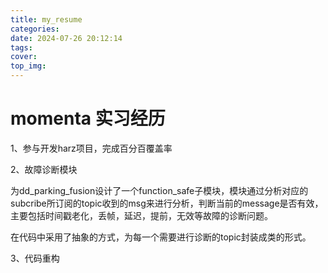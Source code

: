 ```yaml
---
title: my_resume
categories: 
date: 2024-07-26 20:12:14
tags:
cover:
top_img:
---
```


# momenta 实习经历

1、参与开发harz项目，完成百分百覆盖率


2、故障诊断模块

为dd_parking_fusion设计了一个function_safe子模块，模块通过分析对应的subcribe所订阅的topic收到的msg来进行分析，判断当前的message是否有效，主要包括时间戳老化，丢帧，延迟，提前，无效等故障的诊断问题。

在代码中采用了抽象的方式，为每一个需要进行诊断的topic封装成类的形式。



3、代码重构